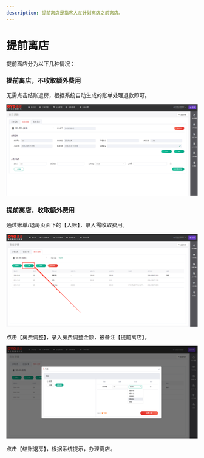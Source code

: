 ```yaml
---
description: 提前离店是指客人在计划离店之前离店。
---
```


# 提前离店

提前离店分为以下几种情况：

### 提前离店，不收取额外费用

无需点击结账退房，根据系统自动生成的账单处理退款即可。

![&#x70B9;&#x51FB;&#x7ED3;&#x8D26;&#x9000;&#x623F;&#xFF0C;&#x6839;&#x636E;&#x6536;&#x94F6;&#x63D0;&#x793A;&#x529E;&#x7406;&#x79BB;&#x5E97;](../../.gitbook/assets/image%20%286%29.png)

### 提前离店，收取额外费用

通过账单/退房页面下的【入账】，录入需收取费用。

![&#x70B9;&#x51FB;&#x5165;&#x8D26;&#xFF0C;&#x5F55;&#x5165;&#x9700;&#x6536;&#x53D6;&#x8D39;&#x7528;](../../.gitbook/assets/image%20%2863%29.png)

点击【房费调整】，录入房费调整金额，被备注【提前离店】。

![&#x5907;&#x6CE8;&#x63D0;&#x524D;&#x79BB;&#x5E97;&#xFF0C;&#x70B9;&#x51FB;&#x6D88;&#x8D39;&#x5165;&#x8D26;](../../.gitbook/assets/image%20%2836%29.png)

  
点击【结账退房】，根据系统提示，办理离店。

